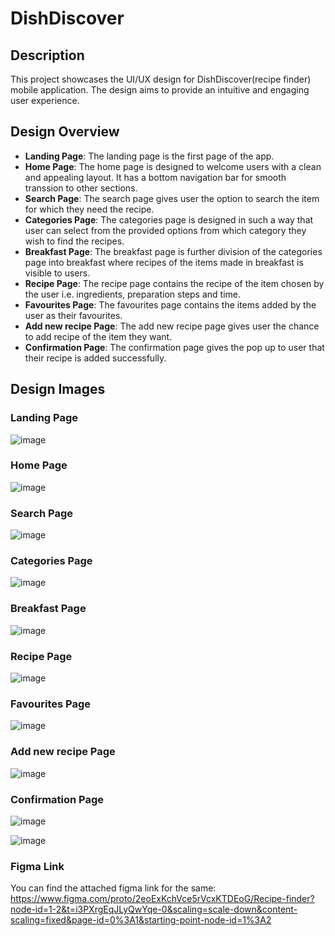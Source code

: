# DishDiscover

## Description
This project showcases the UI/UX design for DishDiscover(recipe finder) mobile application. The design aims to provide an intuitive and engaging user experience.

## Design Overview
- **Landing Page**: The landing page is the first page of the app.
- **Home Page**: The home page is designed to welcome users with a clean and appealing layout. It has a bottom navigation bar for smooth transsion to other sections.
- **Search Page**: The search page gives user the option to search the item for which they need the recipe.
- **Categories Page**: The categories page is designed in such a way that user can select from the provided options from which category they wish to find the recipes.
- **Breakfast Page**: The breakfast page is further division of the categories page into breakfast where recipes of the items made in breakfast is visible to users.
- **Recipe Page**: The recipe page contains the recipe of the item chosen by the user i.e. ingredients, preparation steps and time.
- **Favourites Page**: The favourites page contains the items added by the user as their favourites.
- **Add new recipe Page**: The add new recipe page gives user the chance to add recipe of the item they want.
- **Confirmation Page**: The confirmation page gives the pop up to user that their recipe is added successfully.

## Design Images

### Landing Page
![image](https://github.com/jhanu-bal2607/Recipe-Finder/assets/140936201/98e15948-1c8a-4a69-9ad0-d5c71e8421d1)

### Home Page
![image](https://github.com/jhanu-bal2607/Recipe-Finder/assets/140936201/5f31e042-b300-4760-9f60-88b2e7c62e61)

### Search Page
![image](https://github.com/jhanu-bal2607/Recipe-Finder/assets/140936201/0a8e168a-ca61-4339-9197-8c9b947060fa)

### Categories Page
![image](https://github.com/jhanu-bal2607/Recipe-Finder/assets/140936201/6039b82b-d256-45e8-833b-671b5f22fbba)

### Breakfast Page
![image](https://github.com/jhanu-bal2607/Recipe-Finder/assets/140936201/69af54d3-2ee5-4d7c-ab77-38482dc0e61a)

### Recipe Page
![image](https://github.com/jhanu-bal2607/Recipe-Finder/assets/140936201/7a6474df-811b-4dab-bce7-f128b333ec61)

### Favourites Page
![image](https://github.com/jhanu-bal2607/Recipe-Finder/assets/140936201/7e892f90-dd07-42e9-ad25-fadcbf79eee5)

### Add new recipe Page
![image](https://github.com/jhanu-bal2607/Recipe-Finder/assets/140936201/a35be3ee-d0f9-40b2-b3ed-b56166092c94)

### Confirmation Page
![image](https://github.com/jhanu-bal2607/Recipe-Finder/assets/140936201/fffbd6b6-c129-4561-9313-9983d9068e5b)

![image](https://github.com/jhanu-bal2607/Recipe-Finder/assets/140936201/b9e38478-1e57-41dc-8429-47d2a56f0d57)

### Figma Link
You can find the attached figma link for the same: https://www.figma.com/proto/2eoExKchVce5rVcxKTDEoG/Recipe-finder?node-id=1-2&t=i3PXrgEqJLyQwYqe-0&scaling=scale-down&content-scaling=fixed&page-id=0%3A1&starting-point-node-id=1%3A2
